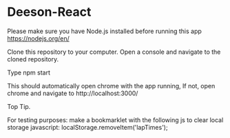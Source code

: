 # Deeson-React

Please make sure you have Node.js installed before running this app
https://nodejs.org/en/ 

Clone this repository to your computer.
Open a console and navigate to the cloned repository.

Type npm start 

This should automatically open chrome with the app running,
If not, open chrome and navigate to http://localhost:3000/

Top Tip.

For testing purposes: make a bookmarklet with the following js to clear local storage
javascript: localStorage.removeItem('lapTimes');
